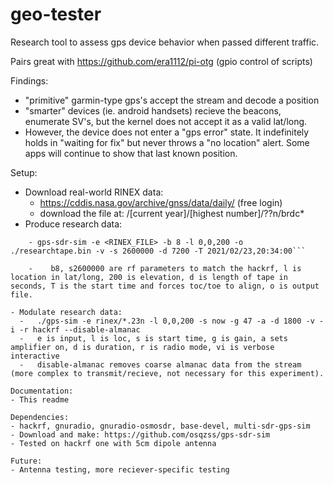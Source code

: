 # geo-tester
Research tool to assess gps device behavior when passed different traffic.

Pairs great with https://github.com/era1112/pi-otg (gpio control of scripts)

Findings:
- "primitive" garmin-type gps's accept the stream and decode a position
- "smarter" devices (ie. android handsets) recieve the beacons, enumerate SV's, but the kernel does not accept it as a valid lat/long.
- However, the device does not enter a "gps error" state. It indefinitely holds in "waiting for fix" but never throws a "no location" alert. Some apps will continue to show that last known position.

Setup:
- Download real-world RINEX data:
  - https://cddis.nasa.gov/archive/gnss/data/daily/ (free login)
  - download the file at: /[current year]/[highest number]/??n/brdc*
-  Produce research data:

```
    - gps-sdr-sim -e <RINEX_FILE> -b 8 -l 0,0,200 -o ./researchtape.bin -v -s 2600000 -d 7200 -T 2021/02/23,20:34:00```

    -    b8, s2600000 are rf parameters to match the hackrf, l is location in lat/long, 200 is elevation, d is length of tape in seconds, T is the start time and forces toc/toe to align, o is output file.
    
- Modulate research data:
  -   ./gps-sim -e rinex/*.23n -l 0,0,200 -s now -g 47 -a -d 1800 -v -i -r hackrf --disable-almanac
  -   e is input, l is loc, s is start time, g is gain, a sets amplifier on, d is duration, r is radio mode, vi is verbose interactive
  -   disable-almanac removes coarse almanac data from the stream (more complex to transmit/recieve, not necessary for this experiment). 

Documentation:
- This readme

Dependencies:
- hackrf, gnuradio, gnuradio-osmosdr, base-devel, multi-sdr-gps-sim
- Download and make: https://github.com/osqzss/gps-sdr-sim 
- Tested on hackrf one with 5cm dipole antenna

Future:
- Antenna testing, more reciever-specific testing
